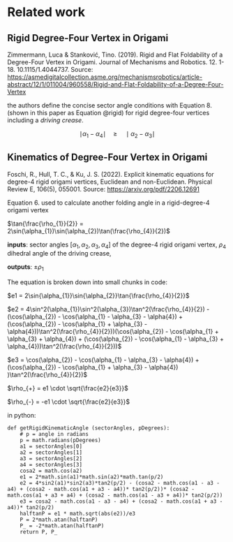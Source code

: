 # Related work

## Rigid Degree-Four Vertex in Origami

Zimmermann, Luca & Stanković, Tino. (2019). Rigid and Flat Foldability of a Degree-Four Vertex in Origami. Journal of Mechanisms and Robotics. 12. 1-18. 10.1115/1.4044737. 
Source: https://asmedigitalcollection.asme.org/mechanismsrobotics/article-abstract/12/1/011004/960558/Rigid-and-Flat-Foldability-of-a-Degree-Four-Vertex

the authors define the concise sector angle conditions with Equation 8. (shown in this paper as Equation @rigid) for rigid degree-four vertices including a _driving crease_. 

$$\mid \alpha_{1} - \alpha_{4} \mid \quad\geq\quad \mid \alpha_{2} - \alpha_{3} \mid$$

## Kinematics of Degree-Four Vertex in Origami

Foschi, R., Hull, T. C., & Ku, J. S. (2022). Explicit kinematic equations for degree-4 rigid origami vertices, Euclidean and non-Euclidean. Physical Review E, 106(5), 055001.
Source: https://arxiv.org/pdf/2206.12691

Equation 6. used to calculate another folding angle in a rigid-degree-4 origami vertex

$\tan{\frac{\rho_{1}}{2}} = 2\sin(\alpha_{1})\sin(\alpha_{2})\tan(\frac{\rho_{4}}{2})$

**inputs**: sector angles $[\alpha_{1},\alpha_{2},\alpha_{3},\alpha_{4}]$ of the degree-4 rigid origami vertex, $\rho_{4}$ dihedral angle of the driving crease, 

**outputs**: $\pm \rho_{1}$

The equation is broken down into small chunks in code:

$e1 = 2\sin{\alpha_{1}}\sin{\alpha_{2}}\tan{\frac{\rho_{4}}{2}}$

$e2 = 4\sin^2(\alpha_{1})\sin^2(\alpha_{3})\tan^2(\frac{\rho_{4}}{2}) - (\cos(\alpha_{2}) - \cos(\alpha_{1} - \alpha_{3} - \alpha{4})  +  (\cos(\alpha_{2}) - \cos(\alpha_{1} + \alpha_{3} - \alpha{4}))\tan^2(\frac{\rho_{4}}{2}))(\cos(\alpha_{2}) - \cos(\alpha_{1} + \alpha_{3} + \alpha_{4}) + (\cos(\alpha_{2}) - \cos(\alpha_{1} - \alpha_{3} + \alpha_{4}))\tan^2(\frac{\rho_{4}}{2}))$

$e3 = \cos(\alpha_{2}) - \cos(\alpha_{1} - \alpha_{3} - \alpha{4})  + (\cos(\alpha_{2}) - \cos(\alpha_{1} + \alpha_{3} - \alpha{4}) )\tan^2(\frac{\rho_{4}}{2})$

$\rho_{+} = e1 \cdot \sqrt{\frac{e2}{e3}}$

$\rho_{-} = -e1 \cdot \sqrt{\frac{e2}{e3}}$

in python:

```
def getRigidKinematicAngle (sectorAngles, pDegrees):
    # p = angle in radians
    p = math.radians(pDegrees)
    a1 = sectorAngles[0]
    a2 = sectorAngles[1]
    a3 = sectorAngles[2]
    a4 = sectorAngles[3]
    cosa2 = math.cos(a2)
    e1 = 2*math.sin(a1)*math.sin(a2)*math.tan(p/2)
    e2 = 4*sin2(a1)*sin2(a3)*tan2(p/2) - (cosa2 - math.cos(a1 - a3 - a4) + (cosa2 - math.cos(a1 + a3 - a4))* tan2(p/2))* (cosa2 - math.cos(a1 + a3 + a4) + (cosa2 - math.cos(a1 - a3 + a4))* tan2(p/2)) 
    e3 = cosa2 - math.cos(a1 - a3 - a4) + (cosa2 - math.cos(a1 + a3 - a4))* tan2(p/2)
    halftanP = e1 * math.sqrt(abs(e2))/e3
    P = 2*math.atan(halftanP)
    P_ = -2*math.atan(halftanP)
    return P, P_
```

